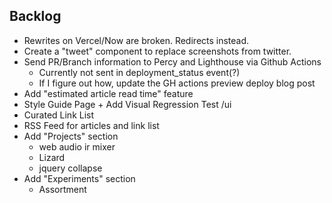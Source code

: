 ## Backlog

- Rewrites on Vercel/Now are broken. Redirects instead.
- Create a "tweet" component to replace screenshots from twitter.
- Send PR/Branch information to Percy and Lighthouse via Github Actions
  - Currently not sent in deployment_status event(?)
  - If I figure out how, update the GH actions preview deploy blog post
- Add "estimated article read time" feature
- Style Guide Page + Add Visual Regression Test /ui
- Curated Link List
- RSS Feed for articles and link list
- Add "Projects" section
  - web audio ir mixer
  - Lizard
  - jquery collapse
- Add "Experiments" section
  - Assortment
